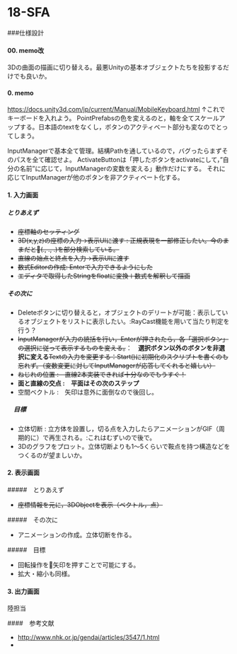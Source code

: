 # 18-SFA

###仕様設計
#### 00. memo改
3Dの曲面の描画に切り替える。最悪Unityの基本オブジェクトたちを投影するだけでも良いか。


#### 0. memo
https://docs.unity3d.com/jp/current/Manual/MobileKeyboard.html
↑これでキーボードを入れよう。
PointPrefabsの色を変えるのと，軸を全てスケールアップする。日本語のtextをなくし，ボタンのアクティベート部分も変なのでとってしまう。

InputManagerで基本全て管理。結構Pathを通しているので，バグったらまずそのパスを全て確認せよ。
ActivateButtonは「押したボタンをactivateにして，”自分の名前”に応じて，InputManagerの変数を変える」動作だけにする。
それに応じてInputManagerが他のボタンを非アクティベート化する。

#### 1. 入力画面
##### とりあえず
- ~~座標軸のセッティング~~
- ~~3D(x,y,z)の座標の入力->表示UIに渡す : 正規表現を一部修正したい。今のままだと(., ., .)を部分検索している。~~
- ~~直線の始点と終点を入力->表示UIに渡す~~
- ~~数式Editorの作成: Enterで入力できるようにした~~
- ~~エディタで取得したStringをfloatに変換＋数式を解釈して描画~~

##### その次に
- Deleteボタンに切り替えると，オブジェクトのデリートが可能：表示しているオブジェクトをリストに表示したい。:RayCast機能を用いて当たり判定を行う？
- ~~InputManagerが入力の統括を行い，Enterが押されたら，各「選択ボタン」の選択に従って表示するものを変える。~~：　**選択ボタン以外のボタンを非選択に変える**~~Textの入力を変更する：Start()に初期化のスクリプトを書くのも忘れず。（変数変更に対してInputManagerが応答してくれると嬉しい）~~
- ~~ねじれの位置 :　直線2本実装できれば十分なのでもうすぐ！~~
- **面と直線の交点 :　平面はその次のステップ**
- 空間ベクトル :　矢印は意外に面倒なので後回し。

##### 　目標
- 立体切断 : 立方体を設置し，切る点を入力したらアニメーションがGIF（周期的に）で再生される。:これはむずいので後で。
- 3Dのグラフをプロット。立体切断よりも1〜5くらいで鞍点を持つ構造などをつくるのが望ましいか。


#### 2. 表示画面
#####　とりあえず
- ~~座標情報を元に，3DObjectを表示（ベクトル，点）~~

#####　その次に
- アニメーションの作成。立体切断を作る。

#####　目標
- 回転操作を矢印を押すことで可能にする。
- 拡大・縮小も同様。

#### 3. 出力画面
陸担当

####　参考文献
- http://www.nhk.or.jp/gendai/articles/3547/1.html
-
